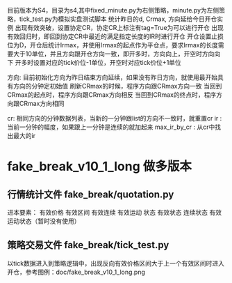 目前版本为S4，目录为s4,其中fixed_minute.py为右侧策略，minute.py为左侧策略，tick_test.py为模拟实盘测试脚本
统计昨日的d, Crmax, 方向延给今日开仓实例
出现有效突破，设置协定CR，协定CR上标注有tag=True为可以进行开仓
出现有效回归时，即回到协定CR中最近的满足指定长度的IR时进行开仓
开仓设置止损位为D，开仓后统计Irmax，并使用Irmax的起点作为平仓点，要求Irmax的长度需要大于10单位，并且方向跟开仓方向一致，即开多时，方向向上，开空时方向向下
开多时设置对应的tick价位-1单位，开空时对应tick价位+1单位

方向:
目前初始化方向为昨日结束方向延续，如果没有昨日方向，就使用最开始具有方向的分钟定初始值
刷新CRmax的时候，程序方向跟CRmax方向一致
当回到CRmax的起点时，程序方向跟CRmax方向相反
当回到CRmax的终点时，程序方向跟CRmax方向相同

cr:
相同方向的分钟数据列表，当新的一分钟跟list的方向不一致时，就重置cr
ir : 当前一分钟的幅度，如果跟上一分钟是连续的就加起来
max_ir_by_cr : 从cr中找出最大的ir

# fake_break_v10_1_long 做多版本
## 行情统计文件 fake_break/quotation.py
进本要素：
有效价格
有效区间
有效连续 
有效运动
状态
有效状态
连续状态
有效运动状态（暂时没有使用）

## 策略交易文件 fake_break/tick_test.py
以tick数据进入到策略逻辑中，出现反向有效价格区间大于上一个有效区间时进入开仓，参考图例：doc/fake_break_v10_1_long.png